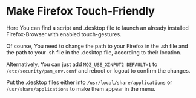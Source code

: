 # Make Firefox Touch-Friendly

Here You can find a script and .desktop file to launch an already installed Firefox-Browser with enabled touch-gestures.

Of course, You need to change the path to your Firefox in the .sh file and the path to your .sh file in the .desktop file, according to their location.

Alternatively, You can just add `MOZ_USE_XINPUT2 DEFAULT=1` to `/etc/security/pam_env.conf` and reboot or logout to confirm the changes. 

Put the .desktop files either into `/usr/local/share/applications` or `/usr/share/applications` to make them appear in the menu.
